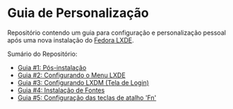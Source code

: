 # Guia de Personalização

Repositório contendo um guia para configuração e personalização pessoal após uma nova instalação do [Fedora LXDE](https://fedorabr.org/categories/lxde).

Sumário do Repositório:

* [Guia #1: Pós-instalação](./Pós-instalação.md)
* [Guia #2: Configurando o Menu LXDE](./#)
* [Guia #3: Configurando LXDM (Tela de Login)](./#)
* [Guia #4: Instalação de Fontes](./#)
* [Guia #5: Configuração das teclas de atalho 'Fn'](./#)